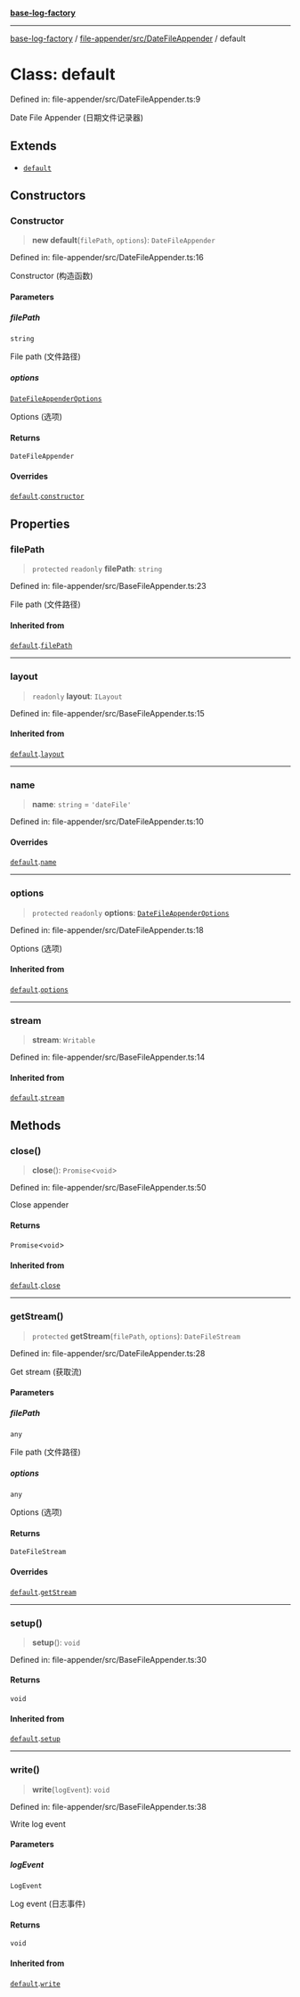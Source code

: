 [**base-log-factory**](../../../../index.md)

***

[base-log-factory](../../../../index.md) / [file-appender/src/DateFileAppender](../index.md) / default

# Class: default

Defined in: file-appender/src/DateFileAppender.ts:9

Date File Appender (日期文件记录器)

## Extends

- [`default`](../../BaseFileAppender/classes/default.md)

## Constructors

### Constructor

> **new default**(`filePath`, `options`): `DateFileAppender`

Defined in: file-appender/src/DateFileAppender.ts:16

Constructor (构造函数)

#### Parameters

##### filePath

`string`

File path (文件路径)

##### options

[`DateFileAppenderOptions`](../../typings/type-aliases/DateFileAppenderOptions.md)

Options (选项)

#### Returns

`DateFileAppender`

#### Overrides

[`default`](../../BaseFileAppender/classes/default.md).[`constructor`](../../BaseFileAppender/classes/default.md#constructor)

## Properties

### filePath

> `protected` `readonly` **filePath**: `string`

Defined in: file-appender/src/BaseFileAppender.ts:23

File path (文件路径)

#### Inherited from

[`default`](../../BaseFileAppender/classes/default.md).[`filePath`](../../BaseFileAppender/classes/default.md#filepath)

***

### layout

> `readonly` **layout**: `ILayout`

Defined in: file-appender/src/BaseFileAppender.ts:15

#### Inherited from

[`default`](../../BaseFileAppender/classes/default.md).[`layout`](../../BaseFileAppender/classes/default.md#layout)

***

### name

> **name**: `string` = `'dateFile'`

Defined in: file-appender/src/DateFileAppender.ts:10

#### Overrides

[`default`](../../BaseFileAppender/classes/default.md).[`name`](../../BaseFileAppender/classes/default.md#name)

***

### options

> `protected` `readonly` **options**: [`DateFileAppenderOptions`](../../typings/type-aliases/DateFileAppenderOptions.md)

Defined in: file-appender/src/DateFileAppender.ts:18

Options (选项)

#### Inherited from

[`default`](../../BaseFileAppender/classes/default.md).[`options`](../../BaseFileAppender/classes/default.md#options)

***

### stream

> **stream**: `Writable`

Defined in: file-appender/src/BaseFileAppender.ts:14

#### Inherited from

[`default`](../../BaseFileAppender/classes/default.md).[`stream`](../../BaseFileAppender/classes/default.md#stream)

## Methods

### close()

> **close**(): `Promise`\<`void`\>

Defined in: file-appender/src/BaseFileAppender.ts:50

Close appender

#### Returns

`Promise`\<`void`\>

#### Inherited from

[`default`](../../BaseFileAppender/classes/default.md).[`close`](../../BaseFileAppender/classes/default.md#close)

***

### getStream()

> `protected` **getStream**(`filePath`, `options`): `DateFileStream`

Defined in: file-appender/src/DateFileAppender.ts:28

Get stream (获取流)

#### Parameters

##### filePath

`any`

File path (文件路径)

##### options

`any`

Options (选项)

#### Returns

`DateFileStream`

#### Overrides

[`default`](../../BaseFileAppender/classes/default.md).[`getStream`](../../BaseFileAppender/classes/default.md#getstream)

***

### setup()

> **setup**(): `void`

Defined in: file-appender/src/BaseFileAppender.ts:30

#### Returns

`void`

#### Inherited from

[`default`](../../BaseFileAppender/classes/default.md).[`setup`](../../BaseFileAppender/classes/default.md#setup)

***

### write()

> **write**(`logEvent`): `void`

Defined in: file-appender/src/BaseFileAppender.ts:38

Write log event

#### Parameters

##### logEvent

`LogEvent`

Log event (日志事件)

#### Returns

`void`

#### Inherited from

[`default`](../../BaseFileAppender/classes/default.md).[`write`](../../BaseFileAppender/classes/default.md#write)
